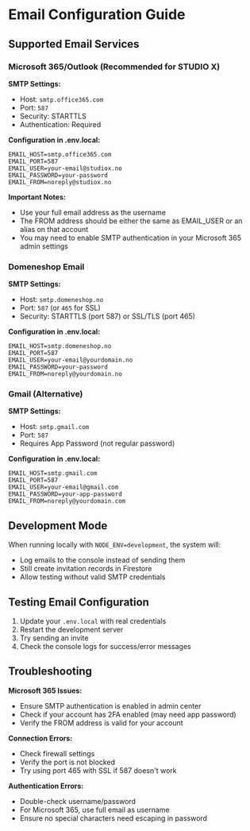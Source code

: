 # Email Configuration Guide

## Supported Email Services

### Microsoft 365/Outlook (Recommended for STUDIO X)

**SMTP Settings:**
- Host: `smtp.office365.com`
- Port: `587`
- Security: STARTTLS
- Authentication: Required

**Configuration in .env.local:**
```
EMAIL_HOST=smtp.office365.com
EMAIL_PORT=587
EMAIL_USER=your-email@studiox.no
EMAIL_PASSWORD=your-password
EMAIL_FROM=noreply@studiox.no
```

**Important Notes:**
- Use your full email address as the username
- The FROM address should be either the same as EMAIL_USER or an alias on that account
- You may need to enable SMTP authentication in your Microsoft 365 admin settings

### Domeneshop Email

**SMTP Settings:**
- Host: `smtp.domeneshop.no`
- Port: `587` (or `465` for SSL)
- Security: STARTTLS (port 587) or SSL/TLS (port 465)

**Configuration in .env.local:**
```
EMAIL_HOST=smtp.domeneshop.no
EMAIL_PORT=587
EMAIL_USER=your-email@yourdomain.no
EMAIL_PASSWORD=your-password
EMAIL_FROM=noreply@yourdomain.no
```

### Gmail (Alternative)

**SMTP Settings:**
- Host: `smtp.gmail.com`
- Port: `587`
- Requires App Password (not regular password)

**Configuration in .env.local:**
```
EMAIL_HOST=smtp.gmail.com
EMAIL_PORT=587
EMAIL_USER=your-email@gmail.com
EMAIL_PASSWORD=your-app-password
EMAIL_FROM=noreply@yourdomain.com
```

## Development Mode

When running locally with `NODE_ENV=development`, the system will:
- Log emails to the console instead of sending them
- Still create invitation records in Firestore
- Allow testing without valid SMTP credentials

## Testing Email Configuration

1. Update your `.env.local` with real credentials
2. Restart the development server
3. Try sending an invite
4. Check the console logs for success/error messages

## Troubleshooting

**Microsoft 365 Issues:**
- Ensure SMTP authentication is enabled in admin center
- Check if your account has 2FA enabled (may need app password)
- Verify the FROM address is valid for your account

**Connection Errors:**
- Check firewall settings
- Verify the port is not blocked
- Try using port 465 with SSL if 587 doesn't work

**Authentication Errors:**
- Double-check username/password
- For Microsoft 365, use full email as username
- Ensure no special characters need escaping in password